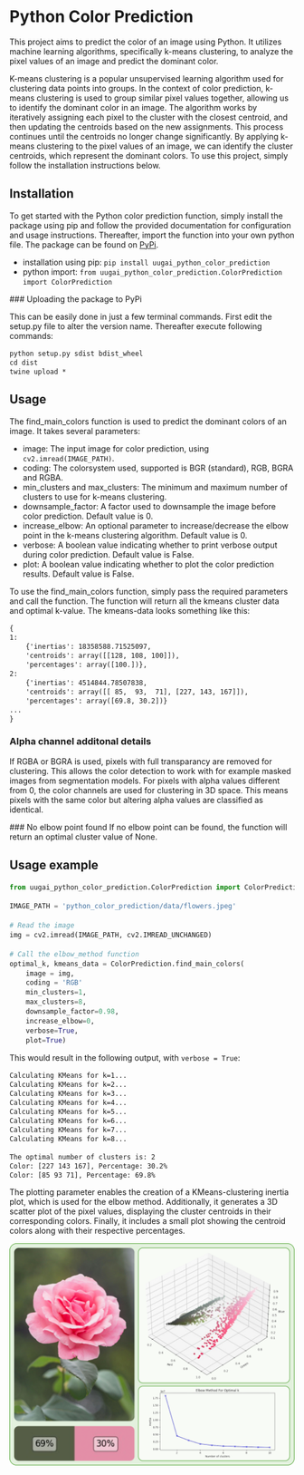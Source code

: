 # Python Color Prediction
This project aims to predict the color of an image using Python. It utilizes machine learning algorithms, specifically k-means clustering, to analyze the pixel values of an image and predict the dominant color.

K-means clustering is a popular unsupervised learning algorithm used for clustering data points into groups. In the context of color prediction, k-means clustering is used to group similar pixel values together, allowing us to identify the dominant color in an image. The algorithm works by iteratively assigning each pixel to the cluster with the closest centroid, and then updating the centroids based on the new assignments. This process continues until the centroids no longer change significantly. By applying k-means clustering to the pixel values of an image, we can identify the cluster centroids, which represent the dominant colors. To use this project, simply follow the installation instructions below. 

## Installation

To get started with the Python color prediction function, simply install the package using pip and follow the provided documentation for configuration and usage instructions.
Thereafter, import the function into your own python file. The package can be found on [PyPi](https://pypi.org/project/uugai-python-color-prediction/).

* installation using pip: `pip install uugai_python_color_prediction`
* python import: `from uugai_python_color_prediction.ColorPrediction import ColorPrediction`

### Uploading the package to PyPi

This can be easily done in just a few terminal commands. First edit the setup.py file to alter the version name. Thereafter execute following commands:

```
python setup.py sdist bdist_wheel
cd dist
twine upload *
```

## Usage
The find_main_colors function is used to predict the dominant colors of an image. It takes several parameters:

* image: The input image for color prediction, using `cv2.imread(IMAGE_PATH)`.
* coding: The colorsystem used, supported is BGR (standard), RGB, BGRA and RGBA.
* min_clusters and max_clusters: The minimum and maximum number of clusters to use for k-means clustering.
* downsample_factor: A factor used to downsample the image before color prediction. Default value is 0.
* increase_elbow: An optional parameter to increase/decrease the elbow point in the k-means clustering algorithm. Default value is 0.
* verbose: A boolean value indicating whether to print verbose output during color prediction. Default value is False.
* plot: A boolean value indicating whether to plot the color prediction results. Default value is False.

To use the find_main_colors function, simply pass the required parameters and call the function. The function will return all the kmeans cluster data and optimal k-value.
The kmeans-data looks something like this:
```
{
1: 
    {'inertias': 18358588.71525097, 
    'centroids': array([[128, 108, 100]]), 
    'percentages': array([100.])}, 
2: 
    {'inertias': 4514844.78507838, 
    'centroids': array([[ 85,  93,  71], [227, 143, 167]]), 
    'percentages': array([69.8, 30.2])}
...
}
```

### Alpha channel additonal details
If RGBA or BGRA is used, pixels with full transparancy are removed for clustering. This allows the color detection to work with for example masked images from segmentation models. For pixels with alpha values different from 0, the color channels are used for clustering in 3D space. This means pixels with the same color but altering alpha values are classified as identical.

### No elbow point found
If no elbow point can be found, the function will return an optimal cluster value of None.

## Usage example
```Python
from uugai_python_color_prediction.ColorPrediction import ColorPrediction

IMAGE_PATH = 'python_color_prediction/data/flowers.jpeg'

# Read the image
img = cv2.imread(IMAGE_PATH, cv2.IMREAD_UNCHANGED)

# Call the elbow_method function
optimal_k, kmeans_data = ColorPrediction.find_main_colors(
    image = img,
    coding = 'RGB'
    min_clusters=1,
    max_clusters=8, 
    downsample_factor=0.98, 
    increase_elbow=0, 
    verbose=True, 
    plot=True)
```

This would result in the following output, with `verbose = True`:

```
Calculating KMeans for k=1...
Calculating KMeans for k=2...
Calculating KMeans for k=3...
Calculating KMeans for k=4...
Calculating KMeans for k=5...
Calculating KMeans for k=6...
Calculating KMeans for k=7...
Calculating KMeans for k=8...

The optimal number of clusters is: 2
Color: [227 143 167], Percentage: 30.2%
Color: [85 93 71], Percentage: 69.8%
```

The plotting parameter enables the creation of a KMeans-clustering inertia plot, which is used for the elbow method. Additionally, it generates a 3D scatter plot of the pixel values, displaying the cluster centroids in their corresponding colors. Finally, it includes a small plot showing the centroid colors along with their respective percentages.

<div style="text-align:center;">
    <img src="./uugai_python_color_prediction/data/plot_flowers.png" alt="Flowers plot" width=1000px>
</div>